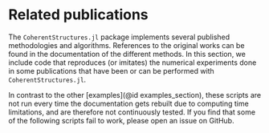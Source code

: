 # Related publications

The `CoherentStructures.jl` package implements several published methodologies
and algorithms. References to the original works can be found in the
documentation of the different methods. In this section, we include code that
reproduces (or imitates) the numerical experiments done in some publications
that have been or can be performed with `CoherentStructures.jl`.

In contrast to the other [examples](@id examples_section), these scripts are not
run every time the documentation gets rebuilt due to computing time limitations,
and are therefore not continuously tested. If you find that some of the following
scripts fail to work, please open an issue on GitHub.
